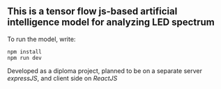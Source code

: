 ## This is a tensor flow js-based artificial intelligence model for analyzing LED spectrum

To run the model, write:

```
npm install
npm run dev
```

Developed as a diploma project, planned to be on a separate server *expressJS*, and client side on *ReactJS*